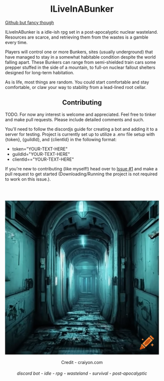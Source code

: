 # <center>ILiveInABunker</center>

[Github but fancy though](https://scriptgenie.github.io/ILiveInABunker/)

ILiveInABunker is a idle-ish rpg set in a post-apocalyptic nuclear wasteland. Resources are scarce, and retrieving them from the wastes is a gamble every time.

Players will control one or more Bunkers, sites (usually underground) that have managed to stay in a somewhat habitable condition despite the world falling apart. These Bunkers can range from semi-shielded train cars some prepper stuffed in the side of a mountain, to full-on nuclear fallout shelters designed for long-term habitation.

As is life, most things are random. You could start comfortable and stay comfortable, or claw your way to stability from a lead-lined root cellar.


## <center>Contributing</center>
TODO. For now any interest is welcome and appreciated. Feel free to tinker and make pull requests. Please include detailed comments and such.

You'll need to follow the discordjs guide for creating a bot and adding it to a server for testing. Project is currently set up to utilize a .env file setup with {token}, {guildId}, and {clientId} in the following format:

- token="YOUR-TEXT-HERE"
- guildId="YOUR-TEXT-HERE"
- clientId=="YOUR-TEXT-HERE"


If you're new to contributing (like myself!) head over to [Issue #1](https://github.com/scriptGenie/ILiveInABunker/issues/1) and make a pull request to get started (Downloading/Running the project is not required to work on this issue.).

<br>
<br>

![An illuminated passageway in disrepair](Resources/Images/Misc/ship_way.png)
<center>Credit - craiyon.com</center>

###### <center>discord bot - idle - rpg - wasteland - survival - post-apocalyptic</center>